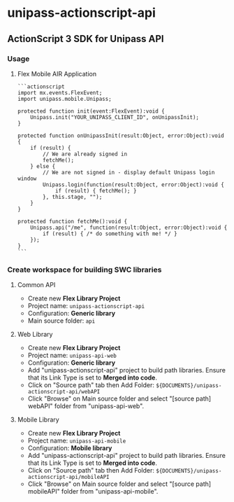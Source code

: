unipass-actionscript-api
========================

ActionScript 3 SDK for Unipass API
----------------------------------

### Usage

1. Flex Mobile AIR Application

       ```actionscript
       import mx.events.FlexEvent;
       import unipass.mobile.Unipass;
       
       protected function init(event:FlexEvent):void {
           Unipass.init("YOUR_UNIPASS_CLIENT_ID", onUnipassInit);
       }
    
       protected function onUnipassInit(result:Object, error:Object):void {
           if (result) {
               // We are already signed in
               fetchMe();
           } else {
               // We are not signed in - display default Unipass login window
               Unipass.login(function(result:Object, error:Object):void {
                   if (result) { fetchMe(); }
               }, this.stage, "");
           }
       }
    
       protected function fetchMe():void {
           Unipass.api("/me", function(result:Object, error:Object):void {
               if (result) { /* do something with me! */ }
           });
       }
       ```

### Create workspace for building SWC libraries

1. Common API

   * Create new **Flex Library Project**
   * Project name: `unipass-actionscript-api`
   * Configuration: **Generic library**
   * Main source folder: `api`

2. Web Library 

   * Create new **Flex Library Project**
   * Project name: `unipass-api-web`
   * Configuration: **Generic library**
   * Add "unipass-actionscript-api" project to build path libraries.
     Ensure that its Link Type is set to **Merged into code**.
   * Click on "Source path" tab then Add Folder: `${DOCUMENTS}/unipass-actionscript-api/webAPI`
   * Click "Browse" on Main source folder and select "[source path] webAPI" folder from "unipass-api-web".

3. Mobile Library 

   * Create new **Flex Library Project**
   * Project name: `unipass-api-mobile`
   * Configuration: **Mobile library**
   * Add "unipass-actionscript-api" project to build path libraries.
     Ensure that its Link Type is set to **Merged into code**.
   * Click on "Source path" tab then Add Folder: `${DOCUMENTS}/unipass-actionscript-api/mobileAPI`
   * Click "Browse" on Main source folder and select "[source path] mobileAPI" folder from "unipass-api-mobile".
